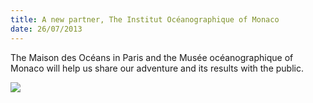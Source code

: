 ```yaml
---
title: A new partner, The Institut Océanographique of Monaco
date: 26/07/2013
---
```


The Maison des Océans in Paris and the Musée océanographique of Monaco will help us
share our adventure and its results with the public.  

![](../images/IOFPA_LOGO.jpg)

